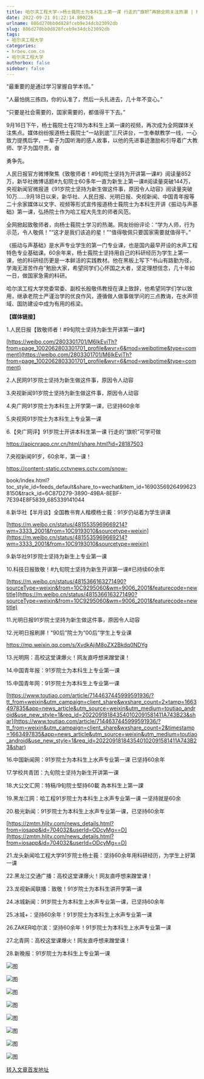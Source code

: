 ```yaml
---
title: 哈尔滨工程大学->杨士莪院士为本科生上第一课 行走的“旗帜”再掀全网关注热潮 | hrbeu.com.cn
date: 2022-09-21 01:22:14.890226
urlname: 886d270bb0d828fceb9e34dcb23092db
slug: 886d270bb0d828fceb9e34dcb23092db
tags: 
- 哈尔滨工程大学
categories:
- hrbeu.com.cn
- 哈尔滨工程大学
authorbox: false
sidebar: false
---
```

“最重要的是通过学习掌握自学本领。”

“人最怕挑三拣四，你的认准了，然后一头扎进去，几十年不变心。”

“只要是社会需要的，国家需要的，都值得干下去。”

9月16日下午，杨士莪院士在21B为本科生上第一课的视频，再次成为全网媒体关注焦点。媒体纷纷报道杨士莪院士“一站到底”三尺讲台，一生奉献教学一线，一心致力提携后学，一辈子为国听海的感人故事，以他的先进事迹激励和引导着广大教师、学子为国尽责，奋
<!--more-->
勇争先。

人民日报官方微博聚焦《致敬师者！#9旬院士坚持为开讲第一课#》阅读量852万，新华社微博话题#九旬院士60多年一直为新生上第一课#阅读量突破144万，央视新闻官微报道《91岁院士坚持为新生做这件事，原因令人动容》阅读量突破10万……9月18日以来，新华社、人民日报、光明日报、央视新闻、中国青年报等二十余家媒体以文字、视频等形式宣传报道杨士莪院士为本科生开讲《振动与声基础》第一课，弘扬院士作为哈工程大先生的师者风范。

全网掀起致敬师者，向杨士莪院士学习的热潮。网友纷纷评论：“学为人师，行为示范，令人敬佩！”“这才是我们该追的星！”“值得敬佩只要国家需要就值得干。”

《振动与声基础》是水声专业学生的第一门专业课，也是国内最早开设的水声工程特色专业基础课。60余年来，杨士莪院士坚持用自己的科研经历为学生上第一课，他的科研经历更是一本鲜活的实践教材。他在黑板上写下“书山有路勤为径，学海无涯苦作舟”勉励大家，希望同学们心怀国之大者，坚定理想信念，几十年如一日，做国家急需的科研。

哈尔滨工程大学党委常委、副校长殷敬伟教授在课上致辞，他希望同学们学以致用，继承老院士严谨治学的优良作风，遵循做人做事做学问的三点教诲，在水声领域、国防建设中成为有用的栋梁。

**【媒体链接】**

1.人民日报【致敬师者！#9旬院士坚持为新生开讲第一课#】

[https://weibo.com/2803301701/M6lkEviTh?from=page_1002062803301701_profile&wvr=6&mod=weibotime&type=comment](https://weibo.com/2803301701/M6lkEviTh?from=page_1002062803301701_profile&wvr=6&mod=weibotime&type=comment)

2.人民网91岁院士坚持为新生做这件事，原因令人动容

3.央视新闻91岁院士坚持为新生做这件事，原因令人动容

4.央广网91岁院士为本科生上开学第一课，已坚持60余年

5.央视网91岁院士为本科生上专业第一课

6.【央广网评】91岁院士开讲本科生第一课 行走的“旗帜”可学可做

https://apicnrapp.cnr.cn/html/share.html?id=28187503

7.央视新闻91岁，60余年，第一课！

https://content-static.cctvnews.cctv.com/snow-

book/index.html?toc_style_id=feeds_default&share_to=wechat&item_id=16903569264996238150&track_id=6C87D279-3890-49BA-8EBF-7E394E8F5839_685339141044

8.新华社【半月谈】全国教书育人楷模杨士莪：91岁仍站着为学生讲课

[https://m.weibo.cn/status/4815535969669214?wm=3333_2001&from=10C9193010&sourcetype=weixin](https://m.weibo.cn/status/4815535969669214?wm=3333_2001&from=10C9193010&sourcetype=weixin)

9.新华社91岁院士坚持为新生上专业第一课

10.科技日报致敬！#九旬院士坚持为新生开讲第一课#已持续60余年

[https://m.weibo.cn/status/4815366163271490?sourceType=weixin&from=10C9295060&wm=9006_2001&featurecode=newtitle](https://m.weibo.cn/status/4815366163271490?sourceType=weixin&from=10C9295060&wm=9006_2001&featurecode=newtitle)

11.光明日报91岁院士坚持为新生做这件事，原因令人动容

12.光明日报刷屏！“90后”院士为“00后”学生上专业课

https://mp.weixin.qq.com/s/XvdkAjiM8oZX2Bkdq0NDYg

13.光明网：高校这堂课爆火！网友直呼想来蹭堂课！

14.中国青年报：91岁院士为本科生上专业第一课

15.中国青年网：91岁院士为本科生上专业第一课

[https://www.toutiao.com/article/7144637445999591936/?tt_from=weixin&utm_campaign=client_share&wxshare_count=2×tamp=1663497835&app=news_article&utm_source=weixin&utm_medium=toutiao_android&use_new_style=1&req_id=202209181843540102091581411A743B23&shar](https://www.toutiao.com/article/7144637445999591936/?tt_from=weixin&utm_campaign=client_share&wxshare_count=2&timestamp=1663497835&app=news_article&utm_source=weixin&utm_medium=toutiao_android&use_new_style=1&req_id=202209181843540102091581411A743B23&shar)

16.中国新闻网：91岁院士为本科生上水声专业第一课 已坚持60余年

17.学校共青团：九旬院士坚持为新生开讲第一课

18.大公文汇网：特稿/9旬院士堅持60載 為本科生上第一課

19.黑龙江网：哈工程91岁院士为本科生上水声专业第一课 一坚持就是60余

20.极光新闻：91岁院士为本科生上水声专业第一课，已坚持60余年

[https://zmtm.hljtv.com/news_details.html?from=iosapp&id=704032&userId=ODcyMg==D](https://zmtm.hljtv.com/news_details.html?from=iosapp&id=704032&userId=ODcyMg==D)

21.龙头新闻哈工程大学91岁院士杨士莪：坚持60余年用科研经历，为学生上好第一课

22.黑龙江交通广播：高校这堂课爆火！网友直呼想来蹭堂课！

23.龙视新闻联播：致敬！91岁院士为本科生讲开学第一课

24.冰城新闻：91岁院士为本科生上水声专业第一课，已坚持60余年

25.冰城+：坚持60余年！91岁院士为本科生上水声专业第一课

26.ZAKER哈尔滨：坚持60余年！91岁院士为本科生上水声专业第一课

27.北青网：高校这堂课爆火！网友直呼想来蹭堂课！

28.新晚报：91岁院士为本科生上专业第一课

![图](http://gongxue.cn/__local/E/F5/58/A24D21ADA03CC94A05BBA852679_4BCD1C7C_1C66D.jpg)

![图](http://gongxue.cn/__local/2/C9/0D/798601C044C540F374EE64514E6_D5360F6F_10C28.jpg)

![图](http://gongxue.cn/__local/2/D5/EF/A9F4FA1B816DBA8B49B4BE0FD79_8F445A58_279.jpg)

![图](http://gongxue.cn/__local/2/D5/EF/A9F4FA1B816DBA8B49B4BE0FD79_8F445A58_279.jpg)

![图](http://gongxue.cn/__local/2/D5/EF/A9F4FA1B816DBA8B49B4BE0FD79_8F445A58_279.jpg)

![图](http://gongxue.cn/__local/2/D5/EF/A9F4FA1B816DBA8B49B4BE0FD79_8F445A58_279.jpg)

![图](http://gongxue.cn/__local/4/B3/5C/11D3D84D0B698D39D5786E6307B_59BF7FD3_16A43.jpg)

![图](http://gongxue.cn/__local/8/A8/6F/ECD7092DBF4589263D477046051_B17965B0_11EA5.jpg)

[转入文章首发地址](http://gongxue.cn/info/1141/72984.htm)